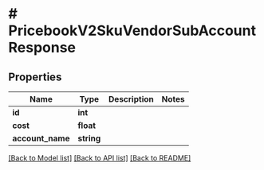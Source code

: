 # # PricebookV2SkuVendorSubAccountResponse

## Properties

Name | Type | Description | Notes
------------ | ------------- | ------------- | -------------
**id** | **int** |  |
**cost** | **float** |  |
**account_name** | **string** |  |

[[Back to Model list]](../../README.md#models) [[Back to API list]](../../README.md#endpoints) [[Back to README]](../../README.md)
